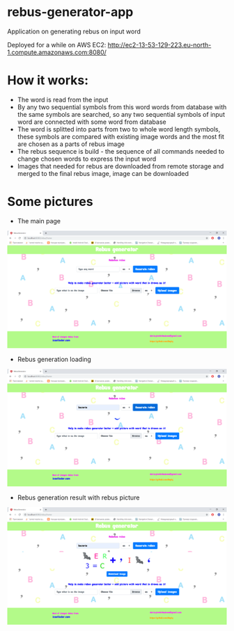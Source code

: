 # rebus-generator-app
Application on generating rebus on input word

Deployed for a while on AWS EC2:
http://ec2-13-53-129-223.eu-north-1.compute.amazonaws.com:8080/

# How it works: 
- The word is read from the input
- By any two sequential symbols from this word words from database with the same symbols are searched, so any two sequential symbols of input word are connected with some word from database
- The word is splitted into parts from two to whole word length symbols, these symbols are compared with existing image words and the most fit are chosen as a parts of rebus image
- The rebus sequence is build - the sequence of all commands needed to change chosen words to express the input word
- Images that needed for rebus are downloaded from remote storage and merged to the final rebus image, image can be downloaded

# Some pictures
- The main page

![alt text](https://github.com/Daply/rebus-generator-app/blob/master/demo%20images/main_page.png)
- Rebus generation loading

![alt text](https://github.com/Daply/rebus-generator-app/blob/master/demo%20images/loading.png)
- Rebus generation result with rebus picture

![alt text](https://github.com/Daply/rebus-generator-app/blob/master/demo%20images/rebus_result.png)
